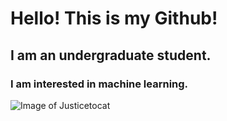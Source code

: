 # Hello! This is my Github!
## I am an undergraduate student.
### I am interested in machine learning.
![Image of Justicetocat](https://octodex.github.com/images/justicetocat.jpg)

